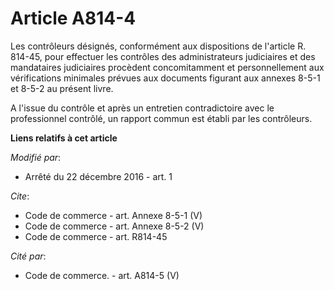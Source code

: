 # Article A814-4

Les contrôleurs désignés, conformément aux dispositions de l'article R. 814-45, pour effectuer les contrôles des
administrateurs judiciaires et des mandataires judiciaires procèdent concomitamment et personnellement aux vérifications
minimales prévues aux documents figurant aux annexes 8-5-1 et 8-5-2 au présent livre. 

A l'issue du contrôle et après un entretien contradictoire avec le professionnel contrôlé, un rapport commun est établi par
les contrôleurs.

**Liens relatifs à cet article**

_Modifié par_:

  - Arrêté du 22 décembre 2016 - art. 1

_Cite_:

  - Code de commerce - art. Annexe 8-5-1 (V)
  - Code de commerce - art. Annexe 8-5-2 (V)
  - Code de commerce - art. R814-45

_Cité par_:

  - Code de commerce. - art. A814-5 (V)
